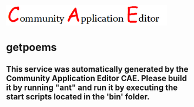 ![CAE](https://github.com/CAETESTRWTH/CAE-Deployment-Temp/blob/master/microservice-8/img/logo.png)  

getpoems
===================


This service was automatically generated by the Community Application Editor CAE. Please build it by running "ant" and run it by executing the start scripts located in the 'bin' folder.
---------------
